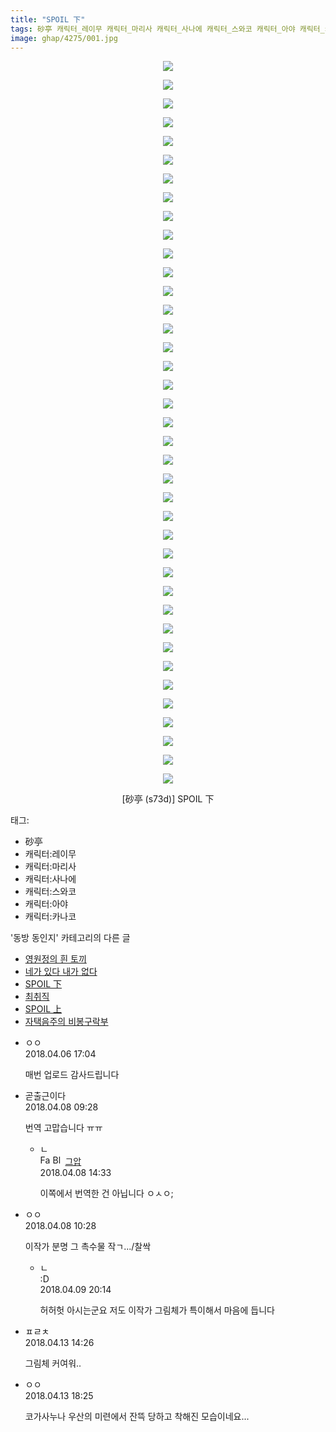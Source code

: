 ```yaml
---
title: "SPOIL 下"
tags: 砂亭 캐릭터_레이무 캐릭터_마리사 캐릭터_사나에 캐릭터_스와코 캐릭터_아야 캐릭터_카나코 s73d 동방_동인지
image: ghap/4275/001.jpg
---
```

<div class="article">
<p style="text-align: center; clear: none; float: none;"><img src="{{ site.nasurl }}/ghap/4275/001.jpg"/></p>
<p style="text-align: center; clear: none; float: none;"><img src="{{ site.nasurl }}/ghap/4275/002.jpg"/></p>
<p style="text-align: center; clear: none; float: none;"><img src="{{ site.nasurl }}/ghap/4275/003.jpg"/></p>
<p style="text-align: center; clear: none; float: none;"><img src="{{ site.nasurl }}/ghap/4275/004.jpg"/></p>
<p style="text-align: center; clear: none; float: none;"><img src="{{ site.nasurl }}/ghap/4275/005.jpg"/></p>
<p style="text-align: center; clear: none; float: none;"><img src="{{ site.nasurl }}/ghap/4275/006.jpg"/></p>
<p style="text-align: center; clear: none; float: none;"><img src="{{ site.nasurl }}/ghap/4275/007.jpg"/></p>
<p style="text-align: center; clear: none; float: none;"><img src="{{ site.nasurl }}/ghap/4275/008.jpg"/></p>
<p style="text-align: center; clear: none; float: none;"><img src="{{ site.nasurl }}/ghap/4275/009.jpg"/></p>
<p style="text-align: center; clear: none; float: none;"><img src="{{ site.nasurl }}/ghap/4275/010.jpg"/></p>
<p style="text-align: center; clear: none; float: none;"><img src="{{ site.nasurl }}/ghap/4275/011.jpg"/></p>
<p style="text-align: center; clear: none; float: none;"><img src="{{ site.nasurl }}/ghap/4275/012.jpg"/></p>
<p style="text-align: center; clear: none; float: none;"><img src="{{ site.nasurl }}/ghap/4275/013.jpg"/></p>
<p style="text-align: center; clear: none; float: none;"><img src="{{ site.nasurl }}/ghap/4275/014.jpg"/></p>
<p style="text-align: center; clear: none; float: none;"><img src="{{ site.nasurl }}/ghap/4275/015.jpg"/></p>
<p style="text-align: center; clear: none; float: none;"><img src="{{ site.nasurl }}/ghap/4275/016.jpg"/></p>
<p style="text-align: center; clear: none; float: none;"><img src="{{ site.nasurl }}/ghap/4275/017.jpg"/></p>
<p style="text-align: center; clear: none; float: none;"><img src="{{ site.nasurl }}/ghap/4275/018.jpg"/></p>
<p style="text-align: center; clear: none; float: none;"><img src="{{ site.nasurl }}/ghap/4275/019.jpg"/></p>
<p style="text-align: center; clear: none; float: none;"><img src="{{ site.nasurl }}/ghap/4275/020.jpg"/></p>
<p style="text-align: center; clear: none; float: none;"><img src="{{ site.nasurl }}/ghap/4275/021.jpg"/></p>
<p style="text-align: center; clear: none; float: none;"><img src="{{ site.nasurl }}/ghap/4275/022.jpg"/></p>
<p style="text-align: center; clear: none; float: none;"><img src="{{ site.nasurl }}/ghap/4275/023.jpg"/></p>
<p style="text-align: center; clear: none; float: none;"><img src="{{ site.nasurl }}/ghap/4275/024.jpg"/></p>
<p style="text-align: center; clear: none; float: none;"><img src="{{ site.nasurl }}/ghap/4275/025.jpg"/></p>
<p style="text-align: center; clear: none; float: none;"><img src="{{ site.nasurl }}/ghap/4275/026.jpg"/></p>
<p style="text-align: center; clear: none; float: none;"><img src="{{ site.nasurl }}/ghap/4275/027.jpg"/></p>
<p style="text-align: center; clear: none; float: none;"><img src="{{ site.nasurl }}/ghap/4275/028.jpg"/></p>
<p style="text-align: center; clear: none; float: none;"><img src="{{ site.nasurl }}/ghap/4275/029.jpg"/></p>
<p style="text-align: center; clear: none; float: none;"><img src="{{ site.nasurl }}/ghap/4275/030.jpg"/></p>
<p style="text-align: center; clear: none; float: none;"><img src="{{ site.nasurl }}/ghap/4275/031.jpg"/></p>
<p style="text-align: center; clear: none; float: none;"><img src="{{ site.nasurl }}/ghap/4275/032.jpg"/></p>
<p style="text-align: center; clear: none; float: none;"><img src="{{ site.nasurl }}/ghap/4275/033.jpg"/></p>
<p style="text-align: center; clear: none; float: none;"><img src="{{ site.nasurl }}/ghap/4275/034.jpg"/></p>
<p style="text-align: center; clear: none; float: none;"><img src="{{ site.nasurl }}/ghap/4275/035.jpg"/></p>
<p style="text-align: center; clear: none; float: none;"><img src="{{ site.nasurl }}/ghap/4275/036.jpg"/></p>
<p style="text-align: center; clear: none; float: none;"><img src="{{ site.nasurl }}/ghap/4275/037.jpg"/></p>
<p style="text-align: center; clear: none; float: none;"><img src="{{ site.nasurl }}/ghap/4275/038.jpg"/></p>
<p style="text-align: center; clear: none; float: none;"><img src="{{ site.nasurl }}/ghap/4275/039.png"/></p>
<p style="text-align: center; clear: none; float: none;">[砂亭 (s73d)] SPOIL 下</p>
</div><div class="tagTrail">
<p>태그: </p>
<ul>
<li>砂亭</li>
<li>캐릭터:레이무</li>
<li>캐릭터:마리사</li>
<li>캐릭터:사나에</li>
<li>캐릭터:스와코</li>
<li>캐릭터:아야</li>
<li>캐릭터:카나코</li>
</ul>
</div><div class="another">
<p>'동방 동인지' 카테고리의 다른 글</p>
<ul>
<li><a href="/2018-04-15-ghap_4281">영원정의 흰 토끼</a></li>
<li><a href="/2018-04-15-ghap_4280">네가 있다 내가 없다</a></li>
<li><a href="/2018-04-06-ghap_4275">SPOIL 下</a></li>
<li><a href="/2018-04-06-ghap_4272">최취직</a></li>
<li><a href="/2018-04-03-ghap_4269">SPOIL 上</a></li>
<li><a href="/2018-04-03-ghap_4268">자택음주의 비봉구락부</a></li>
</ul>
</div><div class="cb_module cb_fluid">
<div class="cb_wrt cb_profile">
<div class="comment">
<ul>
<li class="cb_thumb_off" id="comment15234422">
<div class="cb_comment_area">
<div class="cb_info_area">
<div class="cb_section">
<span class="cb_nick_name">ㅇㅇ</span>
</div>
<div class="cb_section">
<span class="cb_date">2018.04.06 17:04 </span>
</div>
</div>
<div class="cb_dsc_comment">
<p class="cb_dsc">
											매번 업로드 감사드립니다
										</p>
</div>
</div></li>
<li class="cb_thumb_off" id="comment15235297">
<div class="cb_comment_area">
<div class="cb_info_area">
<div class="cb_section">
<span class="cb_nick_name">곧출근이다</span>
</div>
<div class="cb_section">
<span class="cb_date">2018.04.08 09:28 </span>
</div>
</div>
<div class="cb_dsc_comment">
<p class="cb_dsc">
											번역 고맙습니다 ㅠㅠ
										</p>
</div>
<ul>
<li class="cb_thumb_off" id="comment15235416">
<span class="cb_bu_subnode">ㄴ</span>
<div class="cb_comment_area">
<div class="cb_info_area">
<div class="cb_section">
<span class="cb_nick_name"><img alt="Favicon of https://ghaptouhou.tistory.com" height="16" onerror="this.onerror=null;this.parentNode.removeChild(this)" src="https://ghaptouhou.tistory.com/favicon.ico" width="16"/> <img alt="BlogIcon" height="16" onerror="this.parentNode.removeChild(this)" src="https://ghaptouhou.tistory.com/index.gif" width="16"/> <a href="https://ghaptouhou.tistory.com" onclick="return openLinkInNewWindow(this)"> 그압</a><span class="tistoryProfileLayerTrigger" onclick='TistoryProfile.show(event, this, {"title":"\uc800\uae30 \uc774\uac70 \ub098\uc911\uc5d0 \uc218\uc815 \uac00\ub2a5\ud558\ub098\uc694","url":"https:\/\/ghap.tistory.com","nickname":"\uadf8\uc555","items":[]}); return false;'></span></span>
</div>
<div class="cb_section">
<span class="cb_date">2018.04.08 14:33 </span>
</div>
</div>
<div class="cb_dsc_comment">
<p class="cb_dsc">
																이쪽에서 번역한 건 아닙니다 ㅇㅅㅇ;
															</p>
</div>
</div>
</li>
</ul>
</div></li>
<li class="cb_thumb_off" id="comment15235327">
<div class="cb_comment_area">
<div class="cb_info_area">
<div class="cb_section">
<span class="cb_nick_name">ㅇㅇ</span>
</div>
<div class="cb_section">
<span class="cb_date">2018.04.08 10:28 </span>
</div>
</div>
<div class="cb_dsc_comment">
<p class="cb_dsc">
											이작가 분명 그 촉수물 작ㄱ.../찰싹
										</p>
</div>
<ul>
<li class="cb_thumb_off" id="comment15236082">
<span class="cb_bu_subnode">ㄴ</span>
<div class="cb_comment_area">
<div class="cb_info_area">
<div class="cb_section">
<span class="cb_nick_name">:D</span>
</div>
<div class="cb_section">
<span class="cb_date">2018.04.09 20:14 </span>
</div>
</div>
<div class="cb_dsc_comment">
<p class="cb_dsc">
																허허헛 아시는군요 저도 이작가 그림체가 특이해서 마음에 듭니다
															</p>
</div>
</div>
</li>
</ul>
</div></li>
<li class="cb_thumb_off" id="comment15238325">
<div class="cb_comment_area">
<div class="cb_info_area">
<div class="cb_section">
<span class="cb_nick_name">ㅍㄹㅊ</span>
</div>
<div class="cb_section">
<span class="cb_date">2018.04.13 14:26 </span>
</div>
</div>
<div class="cb_dsc_comment">
<p class="cb_dsc">
											그림체 커여워..
										</p>
</div>
</div></li>
<li class="cb_thumb_off" id="comment15238459">
<div class="cb_comment_area">
<div class="cb_info_area">
<div class="cb_section">
<span class="cb_nick_name">ㅇㅇ</span>
</div>
<div class="cb_section">
<span class="cb_date">2018.04.13 18:25 </span>
</div>
</div>
<div class="cb_dsc_comment">
<p class="cb_dsc">
											코가사누나 우산의 미련에서 잔뜩 당하고 착해진 모습이네요...
										</p>
</div>
</div></li>
</ul>
</div>
</div><!-- commentList close -->
</div>